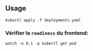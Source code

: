 ## Usage

```
kubectl apply -f deployments.yaml
```

### Vérifier la `readiness` du frontend:
```
watch -n 0.1 -p kubectl get pod
```

